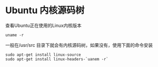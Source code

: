 # Ubuntu 内核源码树

查看Ubuntu正在使用的Linux内核版本

```
uname -r
```

一般在/usr/src 目录下就会有内核源码树，如果没有，使用下面的命令安装

```
sudo apt-get install linux-source
sudo apt-get install linux-headers-`uanem -r`
```
